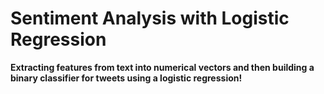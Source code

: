 # Sentiment Analysis with Logistic Regression

**Extracting features from text into numerical vectors and then building a binary classifier for tweets using a logistic regression!**
